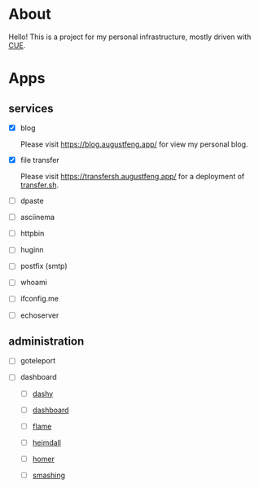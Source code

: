 # About

Hello! This is a project for my personal infrastructure, mostly driven with [CUE](https://cuelang.org/).

# Apps

## services

- [x] blog

  Please visit https://blog.augustfeng.app/ for view my personal blog.

- [x] file transfer

    Please visit https://transfersh.augustfeng.app/ for a deployment of [transfer.sh](https://github.com/dutchcoders/transfer.sh).

- [ ] dpaste

- [ ] asciinema

- [ ] httpbin

- [ ] huginn

- [ ] postfix (smtp)

- [ ] whoami

- [ ] ifconfig.me

- [ ] echoserver

## administration

- [ ] goteleport

- [ ] dashboard

  - [ ] [dashy](https://github.com/lissy93/dashy)
  - [ ] [dashboard](https://github.com/phntxx/dashboard)
  - [ ] [flame](https://github.com/pawelmalak/flame)
  - [ ] [heimdall](https://heimdall.site/)
  - [ ] [homer](https://github.com/bastienwirtz/homer)
  - [ ] [smashing](https://github.com/Smashing/smashing)

